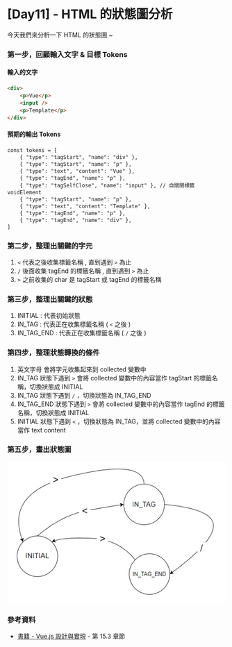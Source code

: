 # [Day11] - HTML 的狀態圖分析

今天我們來分析一下 HTML 的狀態圖 ~

### 第一步，回顧輸入文字 & 目標 Tokens

#### 輸入的文字

```HTML
<div>
    <p>Vue</p>
    <input />
    <p>Template</p>
</div>
```

#### 預期的輸出 Tokens

```JS
const tokens = [
    { "type": "tagStart", "name": "div" },
    { "type": "tagStart", "name": "p" },
    { "type": "text", "content": "Vue" },
    { "type": "tagEnd", "name": "p" },
    { "type": "tagSelfClose", "name": "input" }, // 自關閉標籤 voidElement
    { "type": "tagStart", "name": "p" },
    { "type": "text", "content": "Template" },
    { "type": "tagEnd", "name": "p" },
    { "type": "tagEnd", "name": "div" },
]
```

### 第二步，整理出關鍵的字元

1. `<` 代表之後收集標籤名稱 , 直到遇到 `>` 為止
2. `/` 後面收集 tagEnd 的標籤名稱 , 直到遇到 `>` 為止
3. `>` 之前收集的 char 是 tagStart 或 tagEnd 的標籤名稱

### 第三步，整理出關鍵的狀態

1. INITIAL : 代表初始狀態
2. IN_TAG : 代表正在收集標籤名稱 ( `<` 之後 )
3. IN_TAG_END : 代表正在收集標籤名稱 ( `/` 之後 )

### 第四步，整理狀態轉換的條件

1. 英文字母 會將字元收集起來到 collected 變數中
2. IN_TAG 狀態下遇到 `>` 會將 collected 變數中的內容當作 tagStart 的標籤名稱，切換狀態成 INITIAL
3. IN_TAG 狀態下遇到 `/` ，切換狀態為 IN_TAG_END
4. IN_TAG_END 狀態下遇到 `>` 會將 collected 變數中的內容當作 tagEnd 的標籤名稱，切換狀態成 INITIAL
5. INITIAL 狀態下遇到 `<` ，切換狀態為 IN_TAG，並將 collected 變數中的內容當作 text content

### 第五步，畫出狀態圖

![電梯狀態圖](https://raw.githubusercontent.com/andrew781026/ithome_ironman_2022/main/day-11/status-map.png)

### 參考資料

- [書籍 - Vue.js 設計與實現](https://www.tenlong.com.tw/products/9787115583864) - 第 15.3 章節
